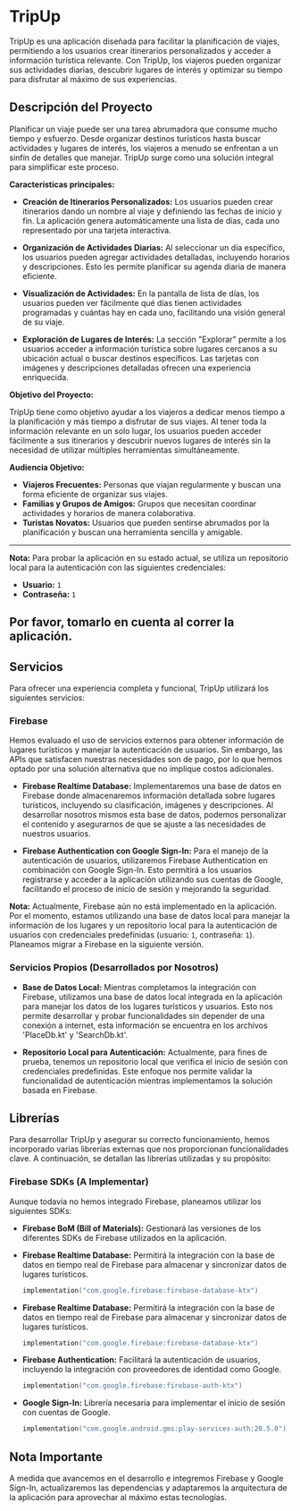 # TripUp

TripUp es una aplicación diseñada para facilitar la planificación de viajes, permitiendo a los usuarios crear itinerarios personalizados y acceder a información turística relevante. Con TripUp, los viajeros pueden organizar sus actividades diarias, descubrir lugares de interés y optimizar su tiempo para disfrutar al máximo de sus experiencias.

## Descripción del Proyecto

Planificar un viaje puede ser una tarea abrumadora que consume mucho tiempo y esfuerzo. Desde organizar destinos turísticos hasta buscar actividades y lugares de interés, los viajeros a menudo se enfrentan a un sinfín de detalles que manejar. TripUp surge como una solución integral para simplificar este proceso.

**Características principales:**

- **Creación de Itinerarios Personalizados:** Los usuarios pueden crear itinerarios dando un nombre al viaje y definiendo las fechas de inicio y fin. La aplicación genera automáticamente una lista de días, cada uno representado por una tarjeta interactiva.

- **Organización de Actividades Diarias:** Al seleccionar un día específico, los usuarios pueden agregar actividades detalladas, incluyendo horarios y descripciones. Esto les permite planificar su agenda diaria de manera eficiente.

- **Visualización de Actividades:** En la pantalla de lista de días, los usuarios pueden ver fácilmente qué días tienen actividades programadas y cuántas hay en cada uno, facilitando una visión general de su viaje.

- **Exploración de Lugares de Interés:** La sección "Explorar" permite a los usuarios acceder a información turística sobre lugares cercanos a su ubicación actual o buscar destinos específicos. Las tarjetas con imágenes y descripciones detalladas ofrecen una experiencia enriquecida.

**Objetivo del Proyecto:**

TripUp tiene como objetivo ayudar a los viajeros a dedicar menos tiempo a la planificación y más tiempo a disfrutar de sus viajes. Al tener toda la información relevante en un solo lugar, los usuarios pueden acceder fácilmente a sus itinerarios y descubrir nuevos lugares de interés sin la necesidad de utilizar múltiples herramientas simultáneamente.

**Audiencia Objetivo:**

- **Viajeros Frecuentes:** Personas que viajan regularmente y buscan una forma eficiente de organizar sus viajes.
- **Familias y Grupos de Amigos:** Grupos que necesitan coordinar actividades y horarios de manera colaborativa.
- **Turistas Novatos:** Usuarios que pueden sentirse abrumados por la planificación y buscan una herramienta sencilla y amigable.

---

**Nota:** Para probar la aplicación en su estado actual, se utiliza un repositorio local para la autenticación con las siguientes credenciales:

- **Usuario:** `1`
- **Contraseña:** `1`

Por favor, tomarlo en cuenta al correr la aplicación.
---

## Servicios

Para ofrecer una experiencia completa y funcional, TripUp utilizará los siguientes servicios:

### Firebase

Hemos evaluado el uso de servicios externos para obtener información de lugares turísticos y manejar la autenticación de usuarios. Sin embargo, las APIs que satisfacen nuestras necesidades son de pago, por lo que hemos optado por una solución alternativa que no implique costos adicionales.

- **Firebase Realtime Database:** Implementaremos una base de datos en Firebase donde almacenaremos información detallada sobre lugares turísticos, incluyendo su clasificación, imágenes y descripciones. Al desarrollar nosotros mismos esta base de datos, podemos personalizar el contenido y asegurarnos de que se ajuste a las necesidades de nuestros usuarios.

- **Firebase Authentication con Google Sign-In:** Para el manejo de la autenticación de usuarios, utilizaremos Firebase Authentication en combinación con Google Sign-In. Esto permitirá a los usuarios registrarse y acceder a la aplicación utilizando sus cuentas de Google, facilitando el proceso de inicio de sesión y mejorando la seguridad.

**Nota:** Actualmente, Firebase aún no está implementado en la aplicación. Por el momento, estamos utilizando una base de datos local para manejar la información de los lugares y un repositorio local para la autenticación de usuarios con credenciales predefinidas (usuario: `1`, contraseña: `1`). Planeamos migrar a Firebase en la siguiente versión.

### Servicios Propios (Desarrollados por Nosotros)

- **Base de Datos Local:** Mientras completamos la integración con Firebase, utilizamos una base de datos local integrada en la aplicación para manejar los datos de los lugares turísticos y usuarios. Esto nos permite desarrollar y probar funcionalidades sin depender de una conexión a internet, esta información se encuentra en los archivos 'PlaceDb.kt' y 'SearchDb.kt'.

- **Repositorio Local para Autenticación:** Actualmente, para fines de prueba, tenemos un repositorio local que verifica el inicio de sesión con credenciales predefinidas. Este enfoque nos permite validar la funcionalidad de autenticación mientras implementamos la solución basada en Firebase.

## Librerías

Para desarrollar TripUp y asegurar su correcto funcionamiento, hemos incorporado varias librerías externas que nos proporcionan funcionalidades clave. A continuación, se detallan las librerías utilizadas y su propósito:

### Firebase SDKs (A Implementar)

Aunque todavía no hemos integrado Firebase, planeamos utilizar los siguientes SDKs:

- **Firebase BoM (Bill of Materials):** Gestionará las versiones de los diferentes SDKs de Firebase utilizados en la aplicación.

- **Firebase Realtime Database:** Permitirá la integración con la base de datos en tiempo real de Firebase para almacenar y sincronizar datos de lugares turísticos.

  ```kotlin
  implementation("com.google.firebase:firebase-database-ktx")
  ```
- **Firebase Realtime Database:** Permitirá la integración con la base de datos en tiempo real de Firebase para almacenar y sincronizar datos de lugares turísticos.

  ```kotlin
  implementation("com.google.firebase:firebase-database-ktx")
  ```
- **Firebase Authentication:** Facilitará la autenticación de usuarios, incluyendo la integración con proveedores de identidad como Google.

  ```kotlin
  implementation("com.google.firebase:firebase-auth-ktx")
  ```

- **Google Sign-In:** Librería necesaria para implementar el inicio de sesión con cuentas de Google.

  ```kotlin
  implementation("com.google.android.gms:play-services-auth:20.5.0")
  ```

## Nota Importante
A medida que avancemos en el desarrollo e integremos Firebase y Google Sign-In, actualizaremos las dependencias y adaptaremos la arquitectura de la aplicación para aprovechar al máximo estas tecnologías.

  
